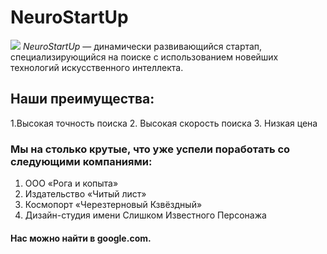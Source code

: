 # NeuroStartUp
![](https://netology-code.github.io/git-homeworks/introduction/assets/logo.png)
*NeuroStartUp* — динамически развивающийся стартап, специализирующийся на поиске с использованием новейших технологий искусственного интеллекта.

## Наши преимущества:
1.Высокая точность поиска
2. Высокая скорость поиска
3. Низкая цена
### Мы на столько крутые, что уже успели поработать со следующими компаниями:
   
1. ООО «Рога и копыта»
2. Издательство «Читый лист»
3. Космопорт «Черезтерновый Кзвёздный»
4. Дизайн-студия имени Слишком Известного Персонажа 

#### Нас можно найти в google.com.
